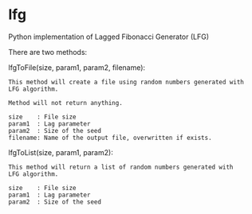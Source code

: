 lfg
===

Python implementation of Lagged Fibonacci Generator (LFG)

There are two methods:

  lfgToFile(size, param1, param2, filename):

    This method will create a file using random numbers generated with 
    LFG algorithm.

    Method will not return anything.

    size    : File size
    param1  : Lag parameter
    param2  : Size of the seed
    filename: Name of the output file, overwritten if exists.


  lfgToList(size, param1, param2):

    This method will return a list of random numbers generated with 
    LFG algorithm.

    size    : File size
    param1  : Lag parameter
    param2  : Size of the seed
